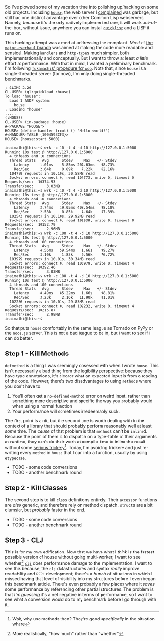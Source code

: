 So I've plowed some of my vacation time into polishing up/hacking on some old projects. Including [`house`](TODO), the web server I [complained](TODO) was garbage, but still had one distinct advantage over other Common Lisp webservers. Namely; because it's the only natively implemented one, it will work out-of-the-box, without issue, anywhere you can install [`quicklisp`](TODO) and a LISP it runs on.

This hacking attempt was aimed at addressing the complaint. _Most_ of [the `major-overhaul` branch](TODO) was aimed at making the code more readable and sensical. Making `handlers` and `http-type`s much simpler, both implementationally and conceptually. But I want to throw at least _a little_ effort at performance. With that in mind, I wanted a preliminary benchmark. I'm following [`fukamachi`s' procedure for `woo`](https://github.com/fukamachi/woo/blob/master/benchmark.md). Note that, since `house` is a single-threaded server (for now), I'm only doing single-threaded benchmarks.

```
; SLIME 2.26
CL-USER> (ql:quickload :house)
To load "house":
  Load 1 ASDF system:
    house
; Loading "house"
.....
(:HOUSE)
CL-USER> (in-package :house)
#<PACKAGE "HOUSE">
HOUSE> (define-handler (root) () "Hello world!")
#<HANDLER-TABLE {1004593CF3}>
HOUSE> (house:start 5000)
```


```
inaimathi@this:~$ wrk -c 10 -t 4 -d 10 http://127.0.0.1:5000
Running 10s test @ http://127.0.0.1:5000
  4 threads and 10 connections
  Thread Stats   Avg      Stdev     Max   +/- Stdev
    Latency     1.01ms    5.85ms 204.63ms   98.73%
    Req/Sec     2.64k     0.89k    7.22k    62.16%
  104779 requests in 10.10s, 30.58MB read
  Socket errors: connect 0, read 104775, write 0, timeout 0
Requests/sec:  10374.93
Transfer/sec:      3.03MB
inaimathi@this:~$ wrk -c 10 -t 4 -d 10 http://127.0.0.1:5000
Running 10s test @ http://127.0.0.1:5000
  4 threads and 10 connections
  Thread Stats   Avg      Stdev     Max   +/- Stdev
    Latency     2.74ms   19.05ms 408.54ms   98.18%
    Req/Sec     2.58k     0.85k    4.64k    57.39%
  102543 requests in 10.10s, 29.92MB read
  Socket errors: connect 0, read 102539, write 0, timeout 0
Requests/sec:  10152.79
Transfer/sec:      2.96MB
inaimathi@this:~$ wrk -c 100 -t 4 -d 10 http://127.0.0.1:5000
Running 10s test @ http://127.0.0.1:5000
  4 threads and 100 connections
  Thread Stats   Avg      Stdev     Max   +/- Stdev
    Latency     4.56ms   59.54ms   1.66s    99.27%
    Req/Sec     3.10k     1.83k    9.56k    76.72%
  103979 requests in 10.01s, 30.34MB read
  Socket errors: connect 0, read 103979, write 0, timeout 4
Requests/sec:  10392.46
Transfer/sec:      3.03MB
inaimathi@this:~$ wrk -c 100 -t 4 -d 10 http://127.0.0.1:5000
Running 10s test @ http://127.0.0.1:5000
  4 threads and 100 connections
  Thread Stats   Avg      Stdev     Max   +/- Stdev
    Latency     8.49ms   85.22ms   1.66s    98.81%
    Req/Sec     3.23k     2.16k   11.90k    81.01%
  102236 requests in 10.01s, 29.83MB read
  Socket errors: connect 0, read 102232, write 0, timeout 4
Requests/sec:  10215.87
Transfer/sec:      2.98MB
inaimathi@this:~$
```

So that puts `house` comfortably in the same league as Tornado on PyPy or the `node.js` server. This is not a bad league to be in, but I want to see if I can do better.

## Step 1 - Kill Methods

`defmethod` is a thing I was seemingly obsessed with when I wrote `house`. This isn't necessarily a bad thing from the legibility perspective; because they have type annotations, it's clearer what an expected input is from a reading of the code. However, there's two disadvantages to using `method`s where you don't have to.

1. You'll often get a `no-defined-method` error on weird input, rather than something more descriptive and specific the way you probably would when using a normal function
2. Your performance will sometimes irredeemably suck.

The first point is a nit, but the second one is worth dealing with in the context of a library that should probably perform reasonably well at least _some_ time. The _cause_ of that problem is that `method`s can't be `inline`d. Because the point of them is to dispatch on a type-table of their arguments at runtime, they can't do their work at compile-time to inline the result without some [serious trickery](http://metamodular.com/SICL/generic-dispatch.pdf)[^wait-why-methods]. Today, I'm avoiding trickery and just re-writing every `method` in `house` that I can into a function, usually by using `etypecase`.

[^wait-why-methods]: Wait, why use methods then? They're good _specifically_ in the situation where

- TODO - some code conversions
- TODO - another benchmark round

## Step 2 - Kill Classes

The second step is to kill `class` definitions entirely. Their `accessor` functions are _also_ generic, and therefore rely on method dispatch. `struct`s are a bit clumsier, but _probably_ faster in the end.

- TODO - some code conversions
- TODO - another benchmark round

## Step 3 - CLJ

This is for my own edification. Now that we have what I _think_ is the fastest possible version of house without going multi-worker, I want to see whether[^more-realistically-how] [`clj`](TODO) does performance damage to the implementation. I want to see this because, the `clj` datastructures and syntax _really_ improve readability and `REPL` development; there's a _bunch_ of situations in which I missed having that level of visibility into my structures before I even began this benchmark article. There's even probably a few places where it _saves_ some performance by referencing other partial structures. The problem is that _I'm guessing_ it's a net negative in terms of performance, so I want to see what a conversion would do to my benchmark before I go through with it.

[^more-realistically-how]: More realistically, "how much" rather than "whether"
